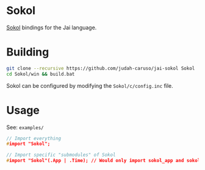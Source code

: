 # Sokol

[Sokol](https://github.com/floooh/sokol) bindings for the Jai language.

# Building

```sh
git clone --recursive https://github.com/judah-caruso/jai-sokol Sokol
cd Sokol/win && build.bat
```

Sokol can be configured by modifying the `Sokol/c/config.inc` file.

# Usage

See: `examples/`

```c
// Import everything
#import "Sokol";

// Import specific "submodules" of Sokol
#import "Sokol"(.App | .Time); // Would only import sokol_app and sokol_time
```

